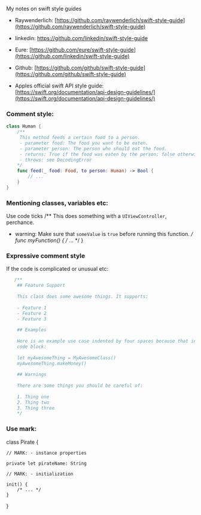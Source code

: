 My notes on swift style guides<!--more--> 



- Raywenderlich: [https://github.com/raywenderlich/swift-style-guide](https://github.com/raywenderlich/swift-style-guide) 

- linkedin: [https://github.com/linkedin/swift-style-guide ](https://github.com/linkedin/swift-style-guide ) 

- Eure: [https://github.com/eure/swift-style-guide](https://github.com/linkedin/swift-style-guide) 
 
- Github: [https://github.com/github/swift-style-guide](https://github.com/github/swift-style-guide) 

- Apples official swift API style guide:  [https://swift.org/documentation/api-design-guidelines/](https://swift.org/documentation/api-design-guidelines/) 


### Comment style: 
```swift
class Human {
    /**
     This method feeds a certain food to a person.
     - parameter food: The food you want to be eaten.
     - parameter person: The person who should eat the food.
     - returns: True if the food was eaten by the person; false otherwise.
     - throws: see DecodingError
    */
    func feed(_ food: Food, to person: Human) -> Bool {
        // ...
    }
}
```

### Mentioning classes, variables etc: 
Use code ticks
/**
 This does something with a `UIViewController`, perchance.
 - warning: Make sure that `someValue` is `true` before running this function.
 */
func myFunction() {
    /* ... */
}

### Expressive comment style 
If the code is complicated or unusual etc: 
```swift
   /**
    ## Feature Support
    
    This class does some awesome things. It supports:
    
    - Feature 1
    - Feature 2
    - Feature 3
    
    ## Examples
    
    Here is an example use case indented by four spaces because that indicates a
    code block:
    
    let myAwesomeThing = MyAwesomeClass()
    myAwesomeThing.makeMoney()
    
    ## Warnings
    
    There are some things you should be careful of:
    
    1. Thing one
    2. Thing two
    3. Thing three
    */
```

### Use mark: 

class Pirate {

    // MARK: - instance properties

    private let pirateName: String

    // MARK: - initialization

    init() {
        /* ... */
    }

}